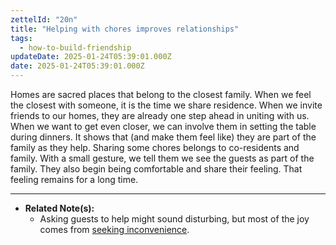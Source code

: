 ```yaml
---
zettelId: "20n"
title: "Helping with chores improves relationships"
tags:
  - how-to-build-friendship
updateDate: 2025-01-24T05:39:01.000Z
date: 2025-01-24T05:39:01.000Z
---
```


Homes are sacred places that belong to the closest family. When we feel the closest with someone, it is the time we share residence. When we invite friends to our homes, they are already one step ahead in uniting with us. When we want to get even closer, we can involve them in setting the table during dinners. It shows that (and make them feel like) they are part of the family as they help. Sharing some chores belongs to co-residents and family. With a small gesture, we tell them we see the guests as part of the family. They also begin being comfortable and share their feeling. That feeling remains for a long time.

---

- **Related Note(s):**
  - Asking guests to help might sound disturbing, but most of the joy comes from [seeking inconvenience](/notes/67/).
